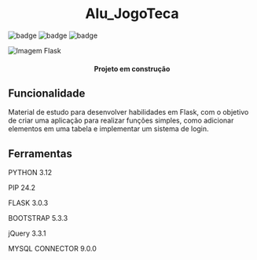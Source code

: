 <h1 align="center">Alu_JogoTeca</h1>

![badge](https://img.shields.io/badge/Flask-3.0.3-blue)
![badge](https://img.shields.io/badge/MySql-8.0CE-blue)
![badge](https://img.shields.io/badge/Status-Em%20Desenvolvimento-yellow)



![Imagem Flask](https://media.licdn.com/dms/image/D5612AQHA0KmK22P4JA/article-cover_image-shrink_600_2000/0/1701780419999?e=2147483647&v=beta&t=VJOcqpZ0sBraLinYyD6DXEpwz9n3jwRPb0teorBdUQk)

<h4 align="center"> 
      Projeto em construção  
</h4>

<h2>Funcionalidade</h2>

Material de estudo para desenvolver habilidades em Flask, com o objetivo de criar uma aplicação para realizar funções simples, como adicionar elementos em uma tabela e implementar um sistema de login.

<h2>Ferramentas</h2>

PYTHON 3.12

PIP 24.2

FLASK 3.0.3

BOOTSTRAP 5.3.3

jQuery 3.3.1

MYSQL CONNECTOR 9.0.0
